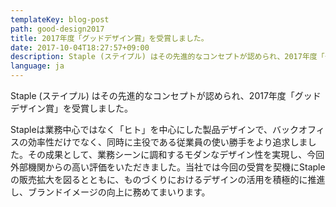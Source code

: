 ```yaml
---
templateKey: blog-post
path: good-design2017
title: 2017年度「グッドデザイン賞」を受賞しました。
date: 2017-10-04T18:27:57+09:00
description: Staple (ステイプル) はその先進的なコンセプトが認められ、2017年度「グッドデザイン賞」を受賞しました。
language: ja
---
```

Staple (ステイプル) はその先進的なコンセプトが認められ、2017年度「グッドデザイン賞」を受賞しました。

Stapleは業務中心ではなく「ヒト」を中心にした製品デザインで、バックオフィスの効率性だけでなく、同時に主役である従業員の使い勝手をより追求しました。その成果として、業務シーンに調和するモダンなデザイン性を実現し、今回外部機関からの高い評価をいただきました。当社では今回の受賞を契機にStapleの販売拡大を図るとともに、ものづくりにおけるデザインの活用を積極的に推進し、ブランドイメージの向上に務めてまいります。

